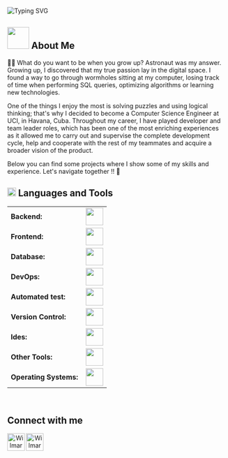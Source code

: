 ![Typing SVG](https://readme-typing-svg.herokuapp.com?font=ROBOT&size=25&color=39FF14&background=000000&center=true&vCenter=true&width=490&lines=%3E+Welcome+to+my+GitHub+profile...!)

## <picture><img src = "https://github.com/7oSkaaa/7oSkaaa/blob/main/Images/about_me.gif?raw=true" width = 50px></picture> About Me
🤷‍♀️ What do you want to be when you grow up? Astronaut was my answer. Growing up, I discovered that my true passion lay in the digital space. I found a way to go through wormholes sitting at my computer, losing track of time when performing SQL queries, optimizing algorithms or learning new technologies.

One of the things I enjoy the most is solving puzzles and using logical thinking; that's why I decided to become a Computer Science Engineer at UCI, in Havana, Cuba. Throughout my career, I have played developer and team leader roles, which has been one of the most enriching experiences as it allowed me to carry out and supervise the complete development cycle, help and cooperate with the rest of my teammates and acquire a broader vision of the product.

Below you can find some projects where I show some of my skills and experience. Let's navigate together !! 🚀


## <img src="https://media2.giphy.com/media/QssGEmpkyEOhBCb7e1/giphy.gif?cid=ecf05e47a0n3gi1bfqntqmob8g9aid1oyj2wr3ds3mg700bl&rid=giphy.gif" width="20px" height="20px"> Languages and Tools
<table>
    <tr>
        <td style="font-weight: bold; padding-right: 10px; vertical-align: center; border: none;">Backend:</td>
        <td><img height="40" src="https://skillicons.dev/icons?i=php,symfony,java,laravel,spring,hibernate,nodejs,express,cs"/></td>
    </tr>
    <tr>
        <td style="font-weight: bold; padding-right: 10px; vertical-align: center;">Frontend:</td>
        <td><img height="40" src="https://skillicons.dev/icons?i=angular,bootstrap,html,css,jquery,js,ts,tailwind"/></td>
    </tr>
    <tr>
        <td style="font-weight: bold; padding-right: 10px; vertical-align: center; border: none;">Database:</td>
        <td><img height="40" src="https://skillicons.dev/icons?i=mysql,postgresql,mongodb,sqlite"/></td>
    </tr>
    <tr>
        <td style="font-weight: bold; padding-right: 10px; vertical-align: center; border: none;">DevOps:</td>
        <td><img height="40" src="https://skillicons.dev/icons?i=docker,kubernetes"/></td>
    </tr>
    <tr>
        <td style="font-weight: bold; padding-right: 10px; vertical-align: center; border: none;">Automated test:</td>
        <td><img height="40" src="https://skillicons.dev/icons?i=selenium,jest,pytest,phpunit"/></td>
    </tr>
    <tr>
        <td style="font-weight: bold; padding-right: 10px; vertical-align: center; border: none;">Version Control:</td>
        <td><img height="40" src="https://skillicons.dev/icons?i=git,github,gitlab,bitbucket"/></td>
    </tr>
    <tr>
        <td style="font-weight: bold; padding-right: 10px; vertical-align: center; border: none;">Ides:</td>
        <td><img height="40" src="https://skillicons.dev/icons?i=vscode,phpstorm,eclipse,visualstudio,webstorm"/></td>
    </tr>
    <tr>
        <td style="font-weight: bold; padding-right: 10px; vertical-align: center; border: none;">Other Tools:</td>
        <td><img height="40" src="https://skillicons.dev/icons?i=aws"/></td>
    </tr>
    <tr>
        <td style="font-weight: bold; padding-right: 10px; vertical-align: center; border: none;">Operating Systems:</td>
        <td><img height="40" src="https://skillicons.dev/icons?i=windows,ubuntu,debian,alpine"/></td>
    </tr>
</table>

<br>
<h2 align="left">Connect with me</h2>

<p align="center">
<a href="https://linkedin.com/in/wilmar-barban-otano-9b346911b" target="blank"><img align="left" src="https://skillicons.dev/icons?i=linkedin" alt="Wilmar Barban Otano linkedin" height="40" width="40" /></a>
<a href="mailto:yanet.wilmar@gmail.com">                                      <img align="left" src="https://skillicons.dev/icons?i=gmail" alt="Wilmar Barban Otano gmail" height="40" width="40"  /></a>
</p>
